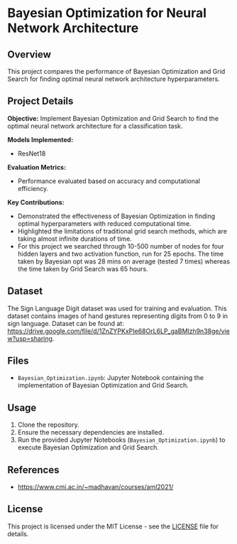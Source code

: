 # Bayesian Optimization for Neural Network Architecture

## Overview

This project compares the performance of Bayesian Optimization and Grid Search for finding optimal neural network architecture hyperparameters.

## Project Details

**Objective:** Implement Bayesian Optimization and Grid Search to find the optimal neural network architecture for a classification task.

**Models Implemented:**
- ResNet18

**Evaluation Metrics:**
- Performance evaluated based on accuracy and computational efficiency.

**Key Contributions:**
- Demonstrated the effectiveness of Bayesian Optimization in finding optimal hyperparameters with reduced computational time.
- Highlighted the limitations of traditional grid search methods, which are taking almost infinite durations of time.
- For this project we searched through 10-500 number of nodes for four hidden layers and two activation function, run for 25 epochs. The time taken by Bayesian opt was 28 mins on average (tested 7 times) whereas the time taken by Grid Search was 65 hours.

## Dataset

The Sign Language Digit dataset was used for training and evaluation. This dataset contains images of hand gestures representing digits from 0 to 9 in sign language. Dataset can be found at: https://drive.google.com/file/d/1ZnZYPKxPIe68OrL6LP_gaBMlzh9n38ge/view?usp=sharing.

## Files

- `Bayesian_Optimization.ipynb`: Jupyter Notebook containing the implementation of Bayesian Optimization and Grid Search.

## Usage

1. Clone the repository.
2. Ensure the necessary dependencies are installed.
3. Run the provided Jupyter Notebooks (`Bayesian_Optimization.ipynb`) to execute Bayesian Optimization and Grid Search.

## References

- https://www.cmi.ac.in/~madhavan/courses/aml2021/

## License

This project is licensed under the MIT License - see the [LICENSE](LICENSE) file for details.
